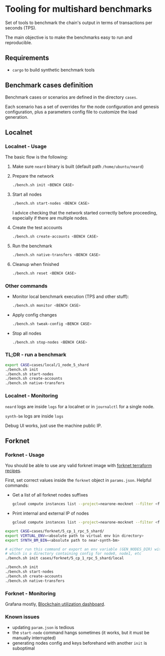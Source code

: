 # Tooling for multishard benchmarks

Set of tools to benchmark the chain's output in terms of transactions per seconds (TPS).

The main objective is to make the benchmarks easy to run and reproducible.

## Requirements

- `cargo` to build synthetic benchmark tools

## Benchmark cases definition

Benchmark cases or scenarios are defined in the directory `cases`.

Each scenario has a set of overrides for the node configuration and genesis configuration, plus a parameters config file to customize the load generation.

## Localnet

### Localnet - Usage

The basic flow is the following:

1. Make sure `neard` binary is built (default path `/home/ubuntu/neard`)
2. Prepare the network

    ```sh
    ./bench.sh init <BENCH CASE>
    ```

3. Start all nodes

    ```sh
    ./bench.sh start-nodes <BENCH CASE>
    ```

    I advice checking that the network started correctly before proceeding, especially if there are multiple nodes.

4. Create the test accounts

    ```sh
    ./bench.sh create-accounts <BENCH CASE>
    ```

5. Run the benchmark

    ```sh
    ./bench.sh native-transfers <BENCH CASE>
    ```

6. Cleanup when finished

    ```sh
    ./bench.sh reset <BENCH CASE>
    ```

### Other commands

- Monitor local benchmark execution (TPS and other stuff):

    ```sh
    ./bench.sh monitor <BENCH CASE>
    ```

- Apply config changes

    ```sh
    ./bench.sh tweak-config <BENCH CASE>
    ```

- Stop all nodes

    ```sh
    ./bench.sh stop-nodes <BENCH CASE>
    ```

### TL;DR - run a benchmark

```sh
export CASE=cases/local/1_node_5_shard
./bench.sh init
./bench.sh start-nodes
./bench.sh create-accounts
./bench.sh native-transfers
```

### Localnet - Monitoring

`neard` logs are inside `logs` for a localnet or in `journalctl` for a single node.

`synth-bm` logs are inside `logs`

Debug UI works, just use the machine public IP.

## Forknet

### Forknet - Usage

You should be able to use any valid forknet image with [forknet terraform recipes](https://docs.nearone.org/doc/mocknet-guide-7VnYUXjs2A).

First, set correct values inside the `forknet` object in `params.json`. Helpful commands:

- Get a list of all forknet nodes suffixes

  ```sh
  gcloud compute instances list --project=nearone-mocknet --filter <forknet unique name> --format="json" | jq -r '.[].name' | sed 's/.*-//' | jq -R -s -c 'split("\n")[:-1]'
  ```

- Print internal and external IP of nodes

  ```sh
  gcloud compute instances list --project=nearone-mocknet --filter <forknet unique name>
  ```

```sh
export CASE=cases/forknet/5_cp_1_rpc_5_shard/
export VIRTUAL_ENV=<absolute path to virtual env bin directory>
export SYNTH_BM_BIN=<absolute path to near-synth-bm>

# either run this command or export an env variable (GEN_NODES_DIR) with the path to its output, 
# which is a directory containing config for node0, node1, etc 
./bench.sh init cases/forknet/5_cp_1_rpc_5_shard/local

./bench.sh init
./bench.sh start-nodes
./bench.sh create-accounts
./bench.sh native-transfers
```

### Forknet - Monitoring

Grafana mostly, [Blockchain utilization dashboard](https://grafana.nearone.org/goto/hfimt-pHg?orgId=1).

### Known issues

- updating `param.json` is tedious
- the `start-node` command hangs sometimes (it works, but it must be manually interrupted)
- generating nodes config and keys beforehand with another `init` is suboptimal
